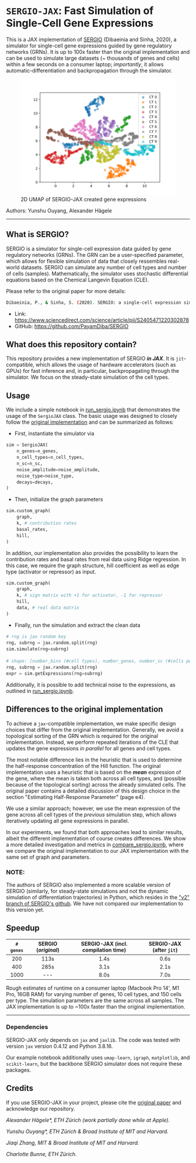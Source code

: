 # `SERGIO-JAX`: Fast Simulation of Single-Cell Gene Expressions

This is a JAX implementation of [SERGIO](https://www.sciencedirect.com/science/article/pii/S2405471220302878) (Dibaeinia and Sinha, 2020), a simulator for single-cell gene expressions guided by gene regulatory networks (GRNs). It is up to 100x faster than the original implementation and can be used to simulate large datasets (~ thousands of genes and cells) within a few seconds on a consumer laptop; *importantly*, it allows automatic-differentiation and backpropagation through the simulator.

<p align="center">
    <figure>
      <img src="sergio_umap.svg" alt="2D UMAP of SERGIO-JAX created gene expressions">
      <figcaption>2D UMAP of SERGIO-JAX created gene expressions</figcaption>
    </figure>
</p>

Authors: Yunshu Ouyang, Alexander Hägele

---
## What is SERGIO?
SERGIO is a simulator for single-cell expression data guided by gene regulatory networks (GRNs). The GRN can be a user-specified parameter, which allows for flexible simulation of data that closely ressembles real-world datasets. SERGIO can simulate any number of cell types and number of cells (samples). Mathematically, the simulator uses stochastic differential equations based on the Chemical Langevin Equation (CLE).


Please refer to the original paper for more details:
```bash
Dibaeinia, P., & Sinha, S. (2020). SERGIO: a single-cell expression simulator guided by gene regulatory networks. Cell Systems, 11(3), 252-271.
```
* Link: https://www.sciencedirect.com/science/article/pii/S2405471220302878
* GitHub: https://github.com/PayamDiba/SERGIO

## What does this repository contain?
This repository provides a new implementation of SERGIO ***in JAX***. It is `jit`-compatible, which allows the usage of hardware accelerators (such as GPUs) for fast inference and, in particular, backpropagating through the simulator. We focus on the steady-state simulation of the cell types.


## Usage
We include a simple notebook in [run_sergio.ipynb](run_sergio.ipynb) that demonstrates the usage of the `SergioJAX` class.
The basic usage was designed to closely follow the [original implementation](https://github.com/PayamDiba/SERGIO) and can be summarized as follows:

* First, instantiate the simulator via
```python
sim = SergioJAX(
    n_genes=n_genes,
    n_cell_types=n_cell_types,
    n_sc=n_sc,
    noise_amplitude=noise_amplitude,
    noise_type=noise_type,
    decays=decays,
)
```
* Then, initialize the graph parameters
```python
sim.custom_graph(
    graph,
    k, # contribution rates
    basal_rates,
    hill,
)
```
In addition, our implementation also provides the possibility to learn the contribution rates and basal rates from real data using Ridge regression. In this case, we require the graph structure, hill coefficient as well as edge type (activator or repressor) as input.
```python
sim.custom_graph(
    graph,
    k, # sign matrix with +1 for activator, -1 for repressor
    hill,
    data, # real data matrix
)
```
* Finally, run the simulation and extract the clean data
``` python
# rng is jax random key
rng, subrng = jax.random.split(rng)
sim.simulate(rng=subrng)

# shape: [number_bins (#cell types), number_genes, number_sc (#cells per type)]
rng, subrng = jax.random.split(rng)
expr = sim.getExpressions(rng=subrng)
```

Additionally, it is possible to add technical noise to the expressions, as outlined in [run_sergio.ipynb](run_sergio.ipynb).


## Differences to the original implementation
To achieve a `jax`-compatible implementation, we make specific design choices that differ from the original implementation. Generally, we avoid a topological sorting of the GRN which is required for the original implementation. Instead, we perform repeated iterations of the CLE that updates the gene expressions *in parallel* for all genes and cell types.

The most notable difference lies in the heuristic that is used to determine the half-response concentration of the Hill function. The original implementation uses a heuristic that is based on the ***mean*** expression of the gene, where the mean is taken both across all cell types, and (possible because of the topological sorting) across the already simulated cells. The original paper contains a detailed discussion of this design choice in the section "Estimating Half-Response Parameter" (page e4). 

We use a similar approach; however, we use the mean expression of the gene across all cell types of the *previous* simulation step, which allows iteratively updating all gene expressions in parallel. 


In our experiments, we found that both approaches lead to similar results, albeit the different implementation of course creates differences. We show a more detailed investigation and metrics in [compare_sergio.ipynb](compare_sergio.ipynb), where we compare the original implementation to our JAX implementation with the same set of graph and parameters.


### NOTE:
The authors of SERGIO also implemented a more scalable version of SERGIO (similarly, for steady-state simulations and not the dynamic simulation of differentiation trajectories) in Python, which resides in the ["v2" branch of SERGIO's github](https://github.com/PayamDiba/SERGIO/tree/v2). We have not compared our implementation to this version yet.


## Speedup
|   `# genes`	|  SERGIO (_original_) 	|  SERGIO-JAX (incl. compilation time) 	| SERGIO-JAX (after `jit`)  	|
|:---:	        |:---:	                |:---:	                                |:---:	                    |
|   200	        |   	113s            |   	         1.4s                   |   	   0.6s             |
|   400	        |   	285s            |   	         3.1s                   |   	    2.1s            |
|   1000	    |   	---             |   	         8.0s                   |   	    7.0s            |


Rough estimates of runtime on a consumer laptop (Macbook Pro 14', M1 Pro, 16GB RAM) for varying number of genes, 10 cell types, and 150 cells per type. The simulation parameters are the same across all samples. The JAX implementation is up to ~100x faster than the original implementation.

---
### Dependencies
SERGIO-JAX only depends on `jax` and `jaxlib`. The code was tested with version `jax` version 0.4.12 and Python 3.8.16. 

Our example notebook additionally uses `umap-learn`, `igraph`, `matplotlib`, and `scikit-learn`, but the backbone SERGIO simulator does not require these packages.


## Credits
If you use SERGIO-JAX in your project, please cite the [original paper](https://www.sciencedirect.com/science/article/pii/S2405471220302878) and acknowledge our repository.

_Alexander Hägele*, ETH Zürich (work partially done while at Apple)._

_Yunshu Ouyang*, ETH Zürich & Broad Institute of MIT and Harvard._

_Jiaqi Zhang, MIT & Broad Institute of MIT and Harvard._

_Charlotte Bunne, ETH Zürich._
